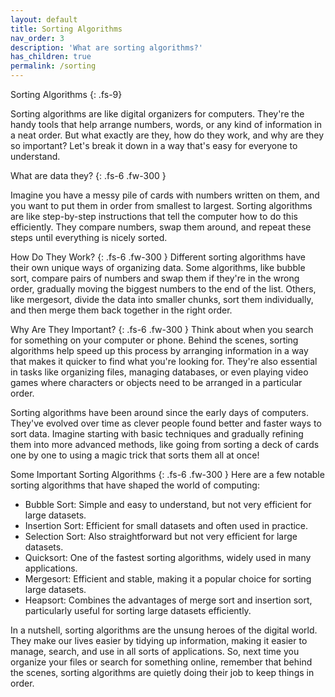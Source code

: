 ```yaml
---
layout: default
title: Sorting Algorithms 
nav_order: 3
description: 'What are sorting algorithms?'
has_children: true
permalink: /sorting
---
```


Sorting Algorithms
{: .fs-9}

Sorting algorithms are like digital organizers for computers. They're the handy tools that help arrange numbers, words, or any kind of information in a neat order. But what exactly are they, how do they work, and why are they so important? Let's break it down in a way that's easy for everyone to understand.

What are data they?
{: .fs-6 .fw-300  }

Imagine you have a messy pile of cards with numbers written on them, and you want to put them in order from smallest to largest. Sorting algorithms are like step-by-step instructions that tell the computer how to do this efficiently. They compare numbers, swap them around, and repeat these steps until everything is nicely sorted.

How Do They Work?
{: .fs-6 .fw-300  }
Different sorting algorithms have their own unique ways of organizing data. Some algorithms, like bubble sort, compare pairs of numbers and swap them if they're in the wrong order, gradually moving the biggest numbers to the end of the list. Others, like mergesort, divide the data into smaller chunks, sort them individually, and then merge them back together in the right order.

Why Are They Important?
{: .fs-6 .fw-300  }
Think about when you search for something on your computer or phone. Behind the scenes, sorting algorithms help speed up this process by arranging information in a way that makes it quicker to find what you're looking for. They're also essential in tasks like organizing files, managing databases, or even playing video games where characters or objects need to be arranged in a particular order.

Sorting algorithms have been around since the early days of computers. They've evolved over time as clever people found better and faster ways to sort data. Imagine starting with basic techniques and gradually refining them into more advanced methods, like going from sorting a deck of cards one by one to using a magic trick that sorts them all at once!

Some Important Sorting Algorithms
{: .fs-6 .fw-300  }
Here are a few notable sorting algorithms that have shaped the world of computing:

- Bubble Sort: Simple and easy to understand, but not very efficient for large datasets.
- Insertion Sort: Efficient for small datasets and often used in practice.
- Selection Sort: Also straightforward but not very efficient for large datasets.
- Quicksort: One of the fastest sorting algorithms, widely used in many applications.
- Mergesort: Efficient and stable, making it a popular choice for sorting large datasets.
- Heapsort: Combines the advantages of merge sort and insertion sort, particularly useful for sorting large datasets efficiently.

In a nutshell, sorting algorithms are the unsung heroes of the digital world. They make our lives easier by tidying up information, making it easier to manage, search, and use in all sorts of applications. So, next time you organize your files or search for something online, remember that behind the scenes, sorting algorithms are quietly doing their job to keep things in order.

